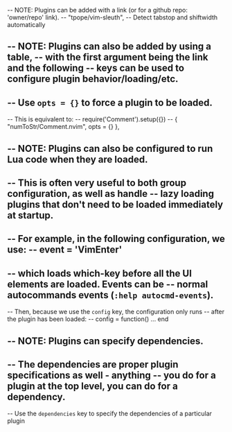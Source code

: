 -- NOTE: Plugins can be added with a link (or for a github repo: 'owner/repo' link).
-- "tpope/vim-sleuth", -- Detect tabstop and shiftwidth automatically

-- NOTE: Plugins can also be added by using a table,
-- with the first argument being the link and the following
-- keys can be used to configure plugin behavior/loading/etc.
--
-- Use `opts = {}` to force a plugin to be loaded.
--
--  This is equivalent to:
--    require('Comment').setup({})
-- { "numToStr/Comment.nvim", opts = {} },

-- NOTE: Plugins can also be configured to run Lua code when they are loaded.
--
-- This is often very useful to both group configuration, as well as handle
-- lazy loading plugins that don't need to be loaded immediately at startup.
--
-- For example, in the following configuration, we use:
--  event = 'VimEnter'
--
-- which loads which-key before all the UI elements are loaded. Events can be
-- normal autocommands events (`:help autocmd-events`).
--
-- Then, because we use the `config` key, the configuration only runs
-- after the plugin has been loaded:
--  config = function() ... end

-- NOTE: Plugins can specify dependencies.
--
-- The dependencies are proper plugin specifications as well - anything
-- you do for a plugin at the top level, you can do for a dependency.
--
-- Use the `dependencies` key to specify the dependencies of a particular plugin
